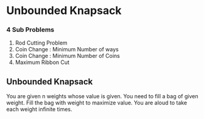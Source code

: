 # Unbounded Knapsack

### 4 Sub Problems
1) Rod Cutting Problem
2) Coin Change : Minimum Number of ways
3) Coin Change : Minimum Number of Coins
4) Maximum Ribbon Cut

## Unbounded Knapsack
You are given n weights whose value is given. You need to fill a bag of given weight. Fill the bag with weight to maximize value. You are aloud to take each weight infinite times. 


